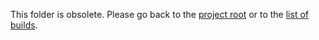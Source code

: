 This folder is obsolete. Please go back to the [project root](https://github.com/Tey/speedcrunch-nightlies) or to the [list of builds](https://github.com/Tey/speedcrunch-nightlies/releases).
